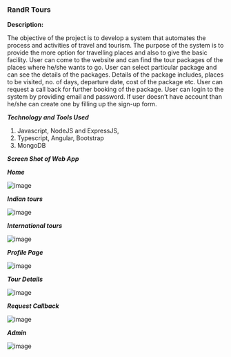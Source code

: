 ### **RandR Tours**
**Description:**  

The objective of the project is to develop a system that automates the process and activities of travel and tourism. The purpose of the system is to provide the more option for travelling places and also to give the basic facility. 
User can come to the website and can find the tour packages of the places where he/she wants to go. User can select particular package and can see the details of the packages. Details of the package includes, places to be visited, no. of days, departure date, cost of the package etc. 
User can request a call back for further booking of the package. 
User can login to the system by providing email and password. If user doesn’t have account than he/she can create one by filling up the sign-up form.

**_Technology and Tools Used_**
1. Javascript, NodeJS and ExpressJS, 
2. Typescript, Angular, Bootstrap 
3. MongoDB
 
**_Screen Shot of Web App_**

**_Home_**

![image](https://user-images.githubusercontent.com/59388716/167564201-db66131c-f3fe-4c84-923f-7781761ba42e.png)

**_Indian tours_**

![image](https://user-images.githubusercontent.com/59388716/167564266-b74c72d9-fc51-4ccf-9bc3-f773a11bcd1e.png)

**_International tours_**

![image](https://user-images.githubusercontent.com/59388716/167564349-0942554f-19c1-4415-a7eb-7231d8146deb.png)

**_Profile Page_**

![image](https://user-images.githubusercontent.com/59388716/167564445-45723b4f-8264-4385-88f0-cea8a1ef76b4.png)

**_Tour Details_**

![image](https://user-images.githubusercontent.com/59388716/167564649-6b5f4dc0-b510-4077-baa7-1e49d2f6560c.png)

**_Request Callback_**

![image](https://user-images.githubusercontent.com/59388716/167564737-e3e70f3b-fb00-4df4-b62c-754121c732e6.png)

**_Admin_**

![image](https://user-images.githubusercontent.com/59388716/167564795-b38e1e91-5c53-4c02-8e89-e0c832d1a4a6.png)

